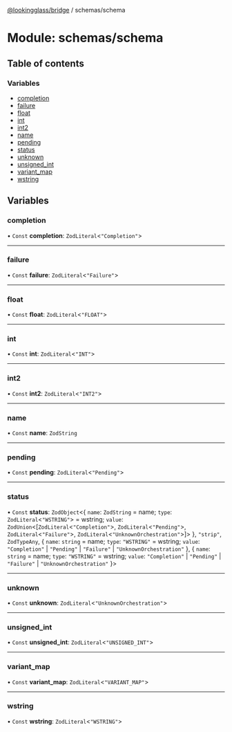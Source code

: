 [@lookingglass/bridge](../README.md) / schemas/schema

# Module: schemas/schema

## Table of contents

### Variables

- [completion](schemas_schema.md#completion)
- [failure](schemas_schema.md#failure)
- [float](schemas_schema.md#float)
- [int](schemas_schema.md#int)
- [int2](schemas_schema.md#int2)
- [name](schemas_schema.md#name)
- [pending](schemas_schema.md#pending)
- [status](schemas_schema.md#status)
- [unknown](schemas_schema.md#unknown)
- [unsigned\_int](schemas_schema.md#unsigned_int)
- [variant\_map](schemas_schema.md#variant_map)
- [wstring](schemas_schema.md#wstring)

## Variables

### completion

• `Const` **completion**: `ZodLiteral`<``"Completion"``\>

___

### failure

• `Const` **failure**: `ZodLiteral`<``"Failure"``\>

___

### float

• `Const` **float**: `ZodLiteral`<``"FLOAT"``\>

___

### int

• `Const` **int**: `ZodLiteral`<``"INT"``\>

___

### int2

• `Const` **int2**: `ZodLiteral`<``"INT2"``\>

___

### name

• `Const` **name**: `ZodString`

___

### pending

• `Const` **pending**: `ZodLiteral`<``"Pending"``\>

___

### status

• `Const` **status**: `ZodObject`<{ `name`: `ZodString` = name; `type`: `ZodLiteral`<``"WSTRING"``\> = wstring; `value`: `ZodUnion`<[`ZodLiteral`<``"Completion"``\>, `ZodLiteral`<``"Pending"``\>, `ZodLiteral`<``"Failure"``\>, `ZodLiteral`<``"UnknownOrchestration"``\>]\>  }, ``"strip"``, `ZodTypeAny`, { `name`: `string` = name; `type`: ``"WSTRING"`` = wstring; `value`: ``"Completion"`` \| ``"Pending"`` \| ``"Failure"`` \| ``"UnknownOrchestration"``  }, { `name`: `string` = name; `type`: ``"WSTRING"`` = wstring; `value`: ``"Completion"`` \| ``"Pending"`` \| ``"Failure"`` \| ``"UnknownOrchestration"``  }\>

___

### unknown

• `Const` **unknown**: `ZodLiteral`<``"UnknownOrchestration"``\>

___

### unsigned\_int

• `Const` **unsigned\_int**: `ZodLiteral`<``"UNSIGNED_INT"``\>

___

### variant\_map

• `Const` **variant\_map**: `ZodLiteral`<``"VARIANT_MAP"``\>

___

### wstring

• `Const` **wstring**: `ZodLiteral`<``"WSTRING"``\>
